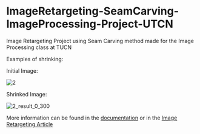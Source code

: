 # ImageRetargeting-SeamCarving-ImageProcessing-Project-UTCN
Image Retargeting Project using Seam Carving method made for the Image Processing class at TUCN

Examples of shrinking:

Initial Image:

![2](https://user-images.githubusercontent.com/56412966/170264543-49ece747-1d44-4739-985a-b2329864e87d.jpg)

Shrinked Image:

![2_result_0_300](https://user-images.githubusercontent.com/56412966/170264603-cd6c8e89-7270-4db9-a63d-e9717b45c3da.jpg)


More information can be found in the [documentation](https://github.com/Andrei27C/ImageRetargeting-SeamCarving-ImageProcessing-Project-UTCN/blob/main/Image-Retargeting_IP_Project-Documentation_Csatlos-KonczAndrei.docx) or in the [Image Retargeting Article](https://github.com/Andrei27C/ImageRetargeting-SeamCarving-ImageProcessing-Project-UTCN/blob/main/seamcarving.pdf) 
